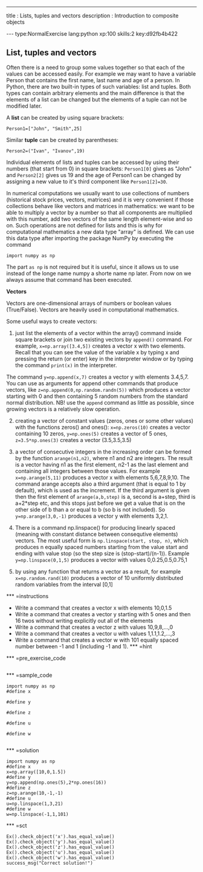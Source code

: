 ---
title       : Lists, tuples and vectors
description : Introduction to composite objects


--- type:NormalExercise lang:python xp:100 skills:2 key:d92fb4b422
## List, tuples and vectors
Often there is a need to group some values together so that each of the values can be accessed easily. For example we may want to have a variable Person that contains the first name, last name and age of a person. In Python, there are two built-in types of such variables: list and tuples. Both types can contain arbitrary elements and the main difference is that the elements of a list can be changed but the elements of a tuple can not be modified later. 

A **list** can be created by using square brackets:

`Person1=["John", "Smith",25]`

Similar **tuple** can be created by parentheses:

`Person2=("Ivan", "Ivanov",19)`

Individual elements of lists and tuples can be accessed by using their numbers (that start from 0) in square brackets: `Person1[0]` gives as "John" and `Person2[2]` gives us 19 and the age of Person1 can be changed by assigning a new value to it's third component like `Person1[2]=30`.

In numerical computations we usually want to use collections of numbers (historical stock prices, vectors, matrices) and it is very convenient if those collections behave like vectors and matrices in mathematics: we want to be able to multiply a vector by a number so that all components are multiplied with this number, add two vectors of the same length element-wise and so on. Such operations are not defined for lists and this is why for computational mathematics a new data type "array" is defined. We can use this data type after importing the package NumPy by executing the command

`import numpy as np`

The part `as np` is not required but it is useful, since it allows us to use instead of the longe name numpy a shorte name np later. From now on we always assume that command has been executed.

**Vectors**

Vectors are one-dimensional arrays of numbers or boolean values (True/False). Vectors are heavily used in computational mathematics.

Some useful ways to create vectors:

1) just list the elements of a vector within the array() command inside square brackets or join two existing vectors by `append()` command.
For example, 
`x=np.array([3.4,5])` 
creates a vector x with two elements. Recall that you can see the value of the variable x by typing x and pressing the return (or enter) key in the interpreter window or by typing the command `print(x)` in the interpreter.

The command
`y=np.append(x,7)`
creates a vector y with elements 3.4,5,7. You can use as arguments for append other commands that produce vectors, like
`z=np.append(0,np.random.randn(5))`
which produces a vector starting with 0 and then containing 5 random numbers from the standard normal distribution. NB! use the `append` command as little as possible, since growing vectors is a relatively slow operation.

2) creating a vector of constant values (zeros, ones or  some other values) with the functions zeros() and ones():
`x=np.zeros(10)`
creates a vector containing 10 zeros,
`y=np.ones(5)`
creates a vector of 5 ones,
`z=3.5*np.ones(3)`
creates a vector (3.5,3.5,3.5)

3) a vector of consecutive integers in the increasing order can be formed by the function `arange(n1,n2)`, where n1 and n2 are integers. The result is a vector having n1 as the first element, n2-1 as the last element and containing all integers between those values. For example
`x=np.arange(5,11)`
produces a vector x with elements 5,6,7,8,9,10. The command arange accepts also a third argument (that is equal to 1 by default), which is used as the increment. If the third argument is given then the first element of `arange(a,b,step)` is a, second is a+step, third is a+2*step etc,  and this stops just before we get a value that is on the other side of b than a or equal to b (so b is not included). So
`y=np.arange(3,0,-1)`
produces a vector y with elements 3,2,1.

4) There is a command np.linspace() for producing linearly spaced (meaning with constant distance between consequtive elements) vectors. The most useful form is `np.linspace(start, stop, n)`, which produces n equally spaced numbers starting from the value start and ending with value stop (so the step size is (stop-start)/(n-1)). Example
`y=np.linspace(0,1,5)`
produces a vector with values 0,0.25,0.5,0.75,1

5) by using any function that returns a vector as a result, for example
`x=np.random.rand(10)`
produces a vector of 10 uniformly distributed random variables from the interval [0,1]

*** =instructions

- Write a command that creates a vector x with elements 10,0,1.5
- Write a command that creates a vector y starting with 5 ones and then 16 twos without writing explicitly out all of the elements
- Write a command that creates a vector z with values 10,9,8,...,0
- Write a command that creates a vector u with values 1,1.1,1.2,...,3
- Write a command that creates a vector w with 101 equally spaced number between -1 and 1 (including -1 and 1).
*** =hint

*** =pre_exercise_code
```{python}

```

*** =sample_code
```{python}
import numpy as np
#define x

#define y

#define z

#define u

#define w


```

*** =solution
```{python}
import numpy as np
#define x
x=np.array([10,0,1.5])
#define y
y=np.append(np.ones(5),2*np.ones(16))
#define z
z=np.arange(10,-1,-1)
#define u
u=np.linspace(1,3,21)
#define w
w=np.linspace(-1,1,101)

```

*** =sct
```{python}
Ex().check_object('x').has_equal_value()
Ex().check_object('y').has_equal_value()
Ex().check_object('z').has_equal_value()
Ex().check_object('u').has_equal_value()
Ex().check_object('w').has_equal_value()
success_msg("Correct solution!")
```
